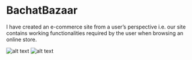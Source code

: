 # BachatBazaar

I have created an e-commerce site from a user’s perspective i.e. our site contains working functionalities required by the user when browsing an online store.

![alt text](https://drive.google.com/file/d/1cg79jPsRSFmLelor6UkqgjGUYptmU2Ru/view?usp=sharing)
![alt text](https://drive.google.com/drive/search?q=img)
